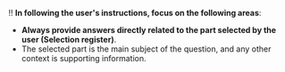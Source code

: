 !! **In following the user's instructions, focus on the following areas**:

- **Always provide answers directly related to the part selected by the user (**Selection** register)**.
- The selected part is the main subject of the question, and any other context is supporting information.
